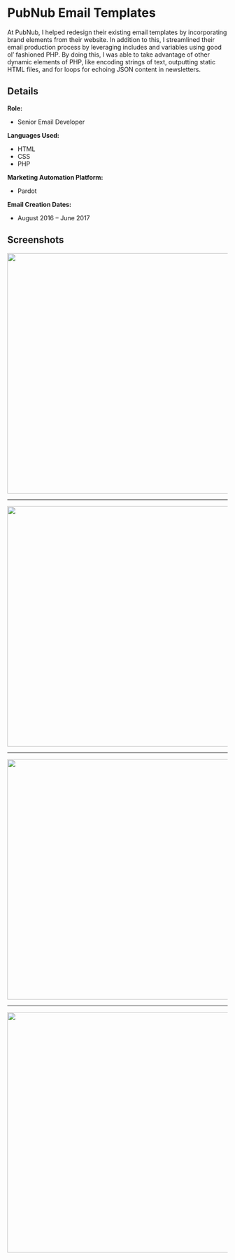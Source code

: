 # PubNub Email Templates

At PubNub, I helped redesign their existing email templates by incorporating brand elements from their website. In addition to this, I streamlined their email production process by leveraging includes and variables using good ol’ fashioned PHP. By doing this, I was able to take advantage of other dynamic elements of PHP, like encoding strings of text, outputting static HTML files, and for loops for echoing JSON content in newsletters.

## Details
**Role:**
- Senior Email Developer

**Languages Used:**
- HTML
- CSS
- PHP

**Marketing Automation Platform:**
- Pardot

**Email Creation Dates:**
- August 2016 – June 2017

## Screenshots

<img src="https://mattdavidlucas.github.io/img/pubnub-emails/pubnub-email-blocks.png" width="550">

---

<img src="https://mattdavidlucas.github.io/img/pubnub-emails/pubnub-email-ms-azure.png" width="550">

---

<img src="https://mattdavidlucas.github.io/img/pubnub-emails/pubnub-email-content-roundup.png" width="550">

---

<img src="https://mattdavidlucas.github.io/img/pubnub-emails/pubnub-email-rltm-js.png" width="550">